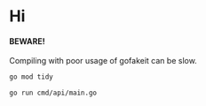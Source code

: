 # Hi

#### BEWARE! 
Compiling with poor usage of gofakeit can be slow.

```bash
go mod tidy
```
```bash
go run cmd/api/main.go
```
